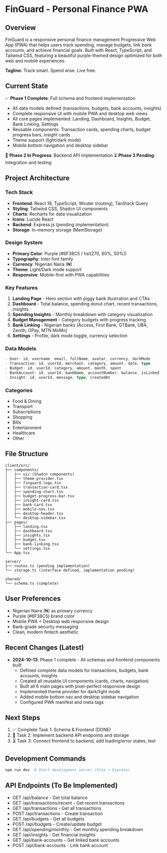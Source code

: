# FinGuard - Personal Finance PWA

## Overview
FinGuard is a responsive personal finance management Progressive Web App (PWA) that helps users track spending, manage budgets, link bank accounts, and achieve financial goals. Built with React, TypeScript, and Tailwind CSS, featuring a beautiful purple-themed design optimized for both web and mobile experiences.

**Tagline:** Track smart. Spend wise. Live free.

## Current State
✅ **Phase 1 Complete**: Full schema and frontend implementation
- All data models defined (transactions, budgets, bank accounts, insights)
- Complete responsive UI with mobile PWA and desktop web views
- All core pages implemented: Landing, Dashboard, Insights, Budget, Bank Linking, Settings
- Reusable components: Transaction cards, spending charts, budget progress bars, insight cards
- Theme support (light/dark mode)
- Mobile bottom navigation and desktop sidebar

🔄 **Phase 2 In Progress**: Backend API implementation
⏳ **Phase 3 Pending**: Integration and testing

## Project Architecture

### Tech Stack
- **Frontend**: React 18, TypeScript, Wouter (routing), TanStack Query
- **Styling**: Tailwind CSS, Shadcn UI components
- **Charts**: Recharts for data visualization
- **Icons**: Lucide React
- **Backend**: Express.js (pending implementation)
- **Storage**: In-memory storage (MemStorage)

### Design System
- **Primary Color**: Purple (#6F38C5 / hsl(270, 60%, 50%))
- **Typography**: Inter font family
- **Currency**: Nigerian Naira (₦)
- **Theme**: Light/Dark mode support
- **Responsive**: Mobile-first with PWA capabilities

### Key Features
1. **Landing Page** - Hero section with piggy bank illustration and CTAs
2. **Dashboard** - Total balance, spending donut chart, recent transactions, insights
3. **Spending Insights** - Monthly breakdown with category visualization
4. **Budget Management** - Category budgets with progress tracking
5. **Bank Linking** - Nigerian banks (Access, First Bank, GTBank, UBA, Zenith, OPay, MTN MoMo)
6. **Settings** - Profile, dark mode toggle, currency selection

### Data Models
```typescript
- User: id, username, email, fullName, avatar, currency, darkMode
- Transaction: id, userId, merchant, category, amount, date, type
- Budget: id, userId, category, amount, month, spent
- BankAccount: id, userId, bankName, accountNumber, balance, isLinked
- Insight: id, userId, message, type, createdAt
```

### Categories
- Food & Dining
- Transport
- Subscriptions
- Shopping
- Bills
- Entertainment
- Healthcare
- Other

## File Structure
```
client/src/
├── components/
│   ├── ui/ (Shadcn components)
│   ├── theme-provider.tsx
│   ├── finguard-logo.tsx
│   ├── transaction-card.tsx
│   ├── spending-chart.tsx
│   ├── budget-progress-bar.tsx
│   ├── insight-card.tsx
│   ├── bank-card.tsx
│   ├── mobile-nav.tsx
│   ├── desktop-header.tsx
│   └── desktop-sidebar.tsx
├── pages/
│   ├── landing.tsx
│   ├── dashboard.tsx
│   ├── insights.tsx
│   ├── budget.tsx
│   ├── bank-linking.tsx
│   └── settings.tsx
└── App.tsx

server/
├── routes.ts (pending implementation)
└── storage.ts (interface defined, implementation pending)

shared/
└── schema.ts (complete)
```

## User Preferences
- Nigerian Naira (₦) as primary currency
- Purple (#6F38C5) brand color
- Mobile PWA + Desktop web responsive design
- Bank-grade security messaging
- Clean, modern fintech aesthetic

## Recent Changes (Latest)
- **2024-10-13**: Phase 1 complete - All schemas and frontend components built
  - Defined complete data models for transactions, budgets, bank accounts, insights
  - Created all reusable UI components (cards, charts, navigation)
  - Built all 6 main pages with pixel-perfect responsive design
  - Implemented theme provider for dark/light mode
  - Added mobile bottom nav and desktop sidebar navigation
  - Configured PWA manifest and meta tags

## Next Steps
1. ✅ Complete Task 1: Schema & Frontend (DONE)
2. 🔄 Task 2: Implement backend API endpoints and storage
3. ⏳ Task 3: Connect frontend to backend, add loading/error states, test

## Development Commands
```bash
npm run dev  # Start development server (Vite + Express)
```

## API Endpoints (To Be Implemented)
- GET /api/balance - Get total balance
- GET /api/transactions/recent - Get recent transactions
- GET /api/transactions - Get all transactions
- POST /api/transactions - Create transaction
- GET /api/budgets - Get all budgets
- POST /api/budgets - Create/update budget
- GET /api/spending/monthly - Get monthly spending breakdown
- GET /api/insights - Get financial insights
- GET /api/bank-accounts - Get linked bank accounts
- POST /api/bank-accounts - Link bank account
